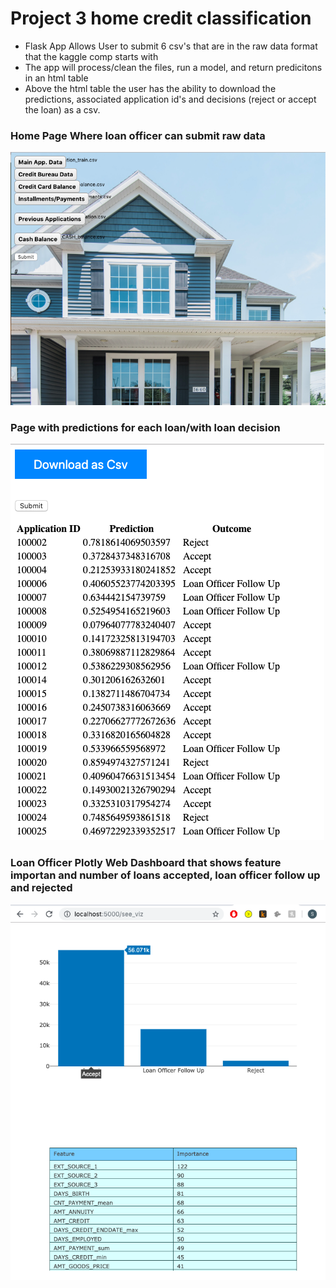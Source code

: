 # Project 3 home credit classification

* Flask App Allows User to submit 6 csv's that are in the raw data format that the kaggle comp starts with
* The app will process/clean the files, run a model, and return predicitons in an html table
* Above the html table the user has the ability to download the predictions, associated application id's and decisions (reject or accept the loan) as a csv.

### Home Page Where loan officer can submit raw data
![App Home Page](https://github.com/sethweiland/Home-Credit-Loan-Default-Classification/blob/master/Screen%20Shot%202019-09-26%20at%2012.28.29%20PM.png)

### Page with predictions for each loan/with loan decision
![Predictions/Decisions Page](https://github.com/sethweiland/Home-Credit-Loan-Default-Classification/blob/master/Screen%20Shot%202019-09-26%20at%2012.28.41%20PM.png)

### Loan Officer Plotly Web Dashboard that shows feature importan and number of loans accepted, loan officer follow up and rejected
![Loan Officer Dashboard with Feature Importance and Number of Accepted, Loan officer follow up, and reject](https://github.com/sethweiland/Home-Credit-Loan-Default-Classification/blob/master/Screen%20Shot%202019-09-26%20at%2012.28.59%20PM.png)


